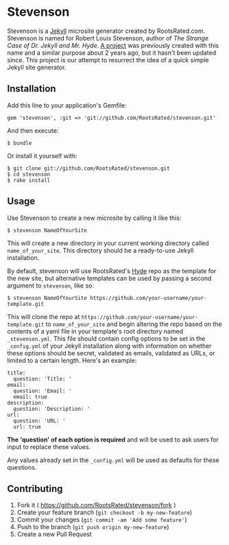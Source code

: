 # Stevenson

Stevenson is a [Jekyll](http://jekyllrb.com) microsite generator created by
RootsRated.com. Stevenson is named for Robert Louis Stevenson, author of *The
Strange Case of Dr. Jekyll and Mr. Hyde*.
[A project](https://github.com/dirk/stevenson) was previously created with this
name and a similar purpose about 2 years ago, but it hasn't been updated since.
This project is our attempt to resurrect the idea of a quick simple Jekyll site
generator.

## Installation

Add this line to your application's Gemfile:

    gem 'stevenson', :git => 'git://github.com/RootsRated/stevenson.git'

And then execute:

    $ bundle

Or install it yourself with:

    $ git clone git://github.com/RootsRated/stevenson.git
    $ cd stevenson
    $ rake install

## Usage

Use Stevenson to create a new microsite by calling it like this:

    $ stevenson NameOfYourSite

This will create a new directory in your current working directory called
`name_of_your_site`. This directory should be a ready-to-use Jekyll
installation.

By default, stevenson will use RootsRated's
[Hyde](https://github.com/rootsrated/hyde) repo as the template for the new
site, but alternative templates can be used by passing a second argument to
`stevenson`, like so:

    $ stevenson NameOfYourSite https://github.com/your-username/your-template.git

This will clone the repo at `https://github.com/your-username/your-template.git`
to `name_of_your_site` and begin altering the repo based on the contents of a
yaml file in your template's root directory named `_stevenson.yml`. This file
should contain config options to be set in the `_config.yml` of your Jekyll
installation along with information on whether these options should be secret,
validated as emails, validated as URLs, or limited to a certain length. Here's
an example:

    title:
      question: 'Title: '
    email:
      question: 'Email: '
      email: true
    description:
      question: 'Description: '
    url:
      question: 'URL: '
      url: true

**The 'question' of each option is required** and will be used to ask users for
input to replace these values.

Any values already set in the `_config.yml` will be used as defaults for these
questions.

## Contributing

1. Fork it ( https://github.com/RootsRated/stevenson/fork )
2. Create your feature branch (`git checkout -b my-new-feature`)
3. Commit your changes (`git commit -am 'Add some feature'`)
4. Push to the branch (`git push origin my-new-feature`)
5. Create a new Pull Request
